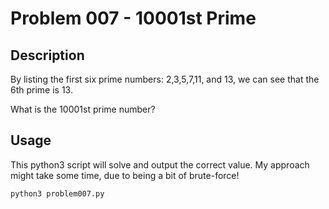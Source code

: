 # Problem 007 - 10001st Prime

## Description

By listing the first six prime numbers: 2,3,5,7,11, and 13, we can see that the 6th prime is 13.

What is the 10001st prime number?

## Usage

This python3 script will solve and output the correct value. My approach might take some time, due to being a bit of brute-force!

```bash
python3 problem007.py
```